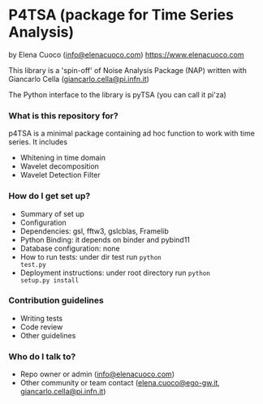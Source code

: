 # P4TSA (package for Time Series Analysis) #
by Elena Cuoco (info@elenacuoco.com) https://www.elenacuoco.com

This library is a 'spin-off' of Noise Analysis Package (NAP) written 
with Giancarlo Cella (giancarlo.cella@pi.infn.it)



The Python interface to the library is pyTSA (you can call it pi'za)
 
### What is this repository for? ###
p4TSA is a minimal package containing ad hoc function to work with time series. 
 It includes
 * Whitening in time domain
 * Wavelet decomposition
 * Wavelet Detection Filter

### How do I get set up? ###

* Summary of set up
* Configuration
* Dependencies: gsl, fftw3, gslcblas, Framelib
* Python Binding: it depends on binder and pybind11
* Database configuration: none
* How to run tests: under dir test run 
<code>python test.py</code>
* Deployment instructions: under root directory run
<code>python setup.py install</code>

### Contribution guidelines ###

* Writing tests
* Code review
* Other guidelines

### Who do I talk to? ###

* Repo owner or admin (info@elenacuoco.com)
* Other community or team contact (elena.cuoco@ego-gw.it, giancarlo.cella@pi.infn.it)